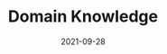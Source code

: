 ---
title: "Domain Knowledge"
description: "Domain Knowledge Required."
lead: ""
date: 2021-09-28
lastmod: 2021-09-28
draft: false
images: []
---